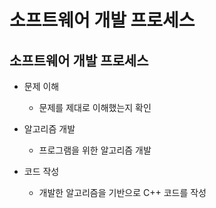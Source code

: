 # 소프트웨어 개발 프로세스

## 소프트웨어 개발 프로세스

- 문제 이해
  - 문제를 제대로 이해했는지 확인

- 알고리즘 개발
  - 프로그램을 위한 알고리즘 개발

- 코드 작성
  - 개발한 알고리즘을 기반으로 C++ 코드를 작성